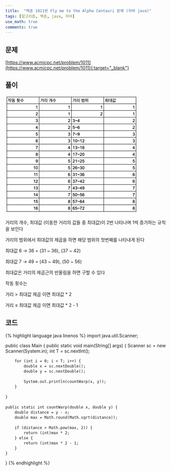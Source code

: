 ```yaml
---
title:  "백준 1011번 Fly me to the Alpha Centauri 문제 (자바 java)"
tags: [알고리즘, 백준, java, 자바]
use_math: true
comments: true
---
```


## 문제

[https://www.acmicpc.net/problem/1011](https://www.acmicpc.net/problem/1011){:target="_blank"}

## 풀이

![작동 횟수 계산 테이블](/assets/images/20201013/boj-1011-01.png)

거리의 개수, 최대값 (이동한 거리의 값들 중 최대값)이 2번 나타나며 1씩 증가하는 규칙을 보인다

거리의 범위에서 최대값의 제곱을 하면 해당 범위의 첫번째를 나타내게 된다

최대값 6 → 36 = (31 ~ 36), (37 ~ 42) 

최대값 7 → 49 = (43 ~ 49), (50 ~ 56)

최대값은 거리의 제곱근의 반올림을 하면 구할 수 있다

작동 횟수는 

거리 > 최대값 제곱 이면 최대값 * 2

거리 ≤ 최대값 제곱 이면 최대값 * 2 - 1

## 코드

{% highlight language java linenos %}
import java.util.Scanner;

public class Main {
    public static void main(String[] args) {
        Scanner sc = new Scanner(System.in);
        int T = sc.nextInt();

        for (int i = 0; i < T; i++) {
            double x = sc.nextDouble();
            double y = sc.nextDouble();

            System.out.println(countWarp(x, y));
        }

    }

    public static int countWarp(double x, double y) {
        double distance = y - x;
        double max = Math.round(Math.sqrt(distance));

        if (distance > Math.pow(max, 2)) {
            return (int)max * 2;
        } else {
            return (int)max * 2 - 1;
        }
    }
}
{% endhighlight %}
